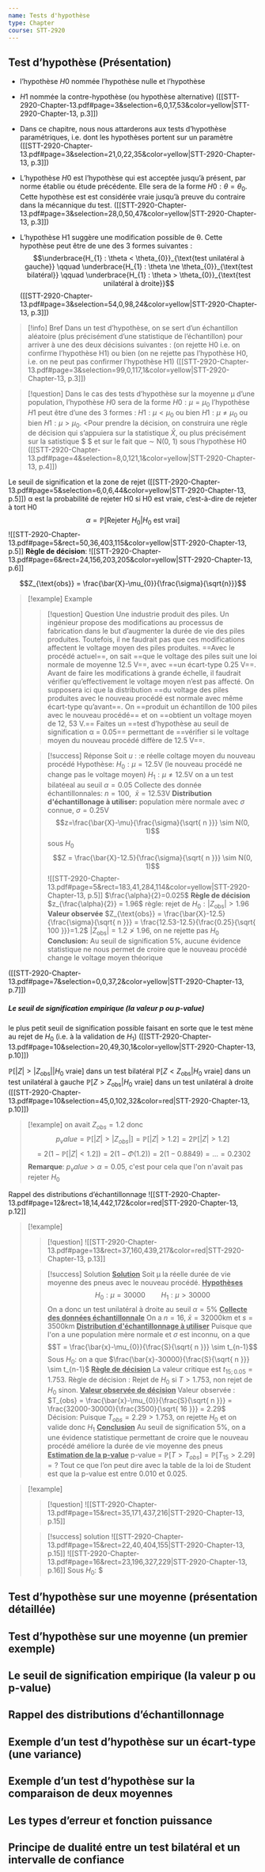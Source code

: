 ```yaml
---
name: Tests d'hypothèse
type: Chapter
course: STT-2920
---
```


Test d’hypothèse (Présentation)
---
- l’hypothèse $H0$ nommée l’hypothèse nulle et l’hypothèse 
- $H1$ nommée la contre-hypothèse (ou hypothèse alternative)
([[STT-2920-Chapter-13.pdf#page=3&selection=6,0,17,53&color=yellow|STT-2920-Chapter-13, p.3]])

- Dans ce chapitre, nous nous attarderons aux tests d’hypothèse paramétriques, i.e. dont les hypothèses portent sur un paramètre
([[STT-2920-Chapter-13.pdf#page=3&selection=21,0,22,35&color=yellow|STT-2920-Chapter-13, p.3]])

- L’hypothèse $H0$ est l’hypothèse qui est acceptée jusqu’à présent, par norme établie ou étude précédente. Elle sera de la forme $H0 : θ = θ_{0}$. Cette hypothèse est est considérée vraie jusqu’à preuve du contraire dans la mécannique du test.
([[STT-2920-Chapter-13.pdf#page=3&selection=28,0,50,47&color=yellow|STT-2920-Chapter-13, p.3]])

- L’hypothèse H1 suggère une modification possible de θ. Cette hypothèse peut être de une des 3 formes suivantes : 
$$\underbrace{H_{1} : \theta < \theta_{0}}_{\text{test unilatéral à gauche}} \qquad \underbrace{H_{1} : \theta \ne \theta_{0}}_{\text{test bilatéral}} \qquad \underbrace{H_{1} : \theta > \theta_{0}}_{\text{test unilatéral à droite}}$$
([[STT-2920-Chapter-13.pdf#page=3&selection=54,0,98,24&color=yellow|STT-2920-Chapter-13, p.3]])

> [!info] Bref
> Dans un test d’hypothèse, on se sert d’un échantillon aléatoire (plus précisément d’une statistique de l’échantillon) pour arriver à une des deux décisions suivantes : (on rejette H0 i.e. on confirme l’hypothèse H1) ou bien (on ne rejette pas l’hypothèse H0, i.e. on ne peut pas confirmer l’hypothèse H1)
([[STT-2920-Chapter-13.pdf#page=3&selection=99,0,117,1&color=yellow|STT-2920-Chapter-13, p.3]])

> [!question] 
> Dans le cas des tests d’hypothèse sur la moyenne μ d’une population, 
> l’hypothèse $H0$ sera de la forme $H0 : μ = μ_{0}$ 
> l’hypothèse $H1$ peut être d’une des 3 formes : 
> $H1 : μ < μ_{0}$ ou bien $H1 : μ \ne μ_{0}$ ou bien $H1 : μ > μ_{0}$. <Pour prendre la décision, on construira une règle de décision qui s’appuiera sur la statistique $\bar{X}$, ou plus précisément sur la satistique $ $ et sur le fait que  ∼ N(0, 1) sous l’hypothèse H0
([[STT-2920-Chapter-13.pdf#page=4&selection=8,0,121,1&color=yellow|STT-2920-Chapter-13, p.4]])

Le seuil de signification et la zone de rejet
([[STT-2920-Chapter-13.pdf#page=5&selection=6,0,6,44&color=yellow|STT-2920-Chapter-13, p.5]])
α est la probabilité de rejeter H0 si H0 est vraie, c’est-à-dire de rejeter à tort H0
$$\alpha = \mathbb{P}[\text{Rejeter } H_{0} | H_{0} \text{ est vrai}]$$
![[STT-2920-Chapter-13.pdf#page=5&rect=50,36,403,115&color=yellow|STT-2920-Chapter-13, p.5]]
**Règle de décision**:
![[STT-2920-Chapter-13.pdf#page=6&rect=24,156,203,205&color=yellow|STT-2920-Chapter-13, p.6]]

$$Z_{\text{obs}} = \frac{\bar{X}-\mu_{0}}{\frac{\sigma}{\sqrt{n}}}$$
> [!example] Example
> > [!question] Question
> > Une industrie produit des piles. Un ingénieur propose des modifications au processus de fabrication dans le but d’augmenter la durée de vie des piles produites. Toutefois, il ne faudrait pas que ces modifications affectent le voltage moyen des piles produites. ==Avec le procédé actuel==, on sait ==que le voltage des piles suit une loi normale de moyenne 12.5 V==, avec ==un écart-type 0.25 V==. Avant de faire les modifications à grande échelle, il faudrait vérifier qu’effectivement le voltage moyen n’est pas affecté. On supposera ici que la distribution ==du voltage des piles produites avec le nouveau procédé est normale avec même écart-type qu’avant==. On ==produit un échantillon de 100 piles avec le nouveau procédé== et on ==obtient un voltage moyen de 12, 53 V.== Faites un ==test d’hypothèse au seuil de signification α = 0.05== permettant de ==vérifier si le voltage moyen du nouveau procédé diffère de 12.5 V==.
> 
> > [!success] Réponse
> > Soit $u$ : :e réelle coltage moyen du nouveau procédé
> > Hypothèse:
> > 	$H_{0}: \mu = 12.5$V (le nouveau procédé ne change pas le voltage moyen)
> > 	$H_{1}: \mu \ne 12.5$V
> > on a un test bilatéeal au seuil $\alpha = 0.05$
> > Collecte des donnée échantillonnales: $n = 100, \ \ \bar{x} = 12.53$V
> > **Distribution d'échantillonage à utiliser:**
> > 	population mère normale avec $\sigma$ connue, $\sigma = 0.25$V
> > 	$$z=\frac{\bar{X}-\mu}{\frac{\sigma}{\sqrt{ n }}} \sim N(0, 1)$$
> > 	sous $H_{0}$
> > 	$$Z = \frac{\bar{X}-12.5}{\frac{\sigma}{\sqrt{ n }}} \sim N(0, 1)$$
> > 	![[STT-2920-Chapter-13.pdf#page=5&rect=183,41,284,114&color=yellow|STT-2920-Chapter-13, p.5]]
> > 	$\frac{\alpha}{2}=0.025$
> > **Règle de décision**
> > 	$z_{\frac{\alpha}{2}} = 1.96$
> > 	règle:
> > 		rejet de $H_{0}: |Z_{\text{obs}}| > 1.96$
> > **Valeur observée**
> > 	$Z_{\text{obs}} = \frac{\bar{X}-12.5}{\frac{\sigma}{\sqrt{ n }}} = \frac{12.53-12.5}{\frac{0.25}{\sqrt{ 100 }}}=1.2$
> > 	$|Z_{\text{obs}}| = 1.2 \ngtr 1.96$, on ne rejette pas $H_{0}$
> > **Conclusion:**
> > Au seuil de signification 5%, aucune évidence statistique ne nous permet de croire que le nouveau procédé change le voltage moyen théorique
> 
([[STT-2920-Chapter-13.pdf#page=7&selection=0,0,37,2&color=yellow|STT-2920-Chapter-13, p.7]])

##### Le seuil de signification empirique (la valeur p ou p-value)
 le plus petit seuil de signification possible faisant en sorte que le test mène au rejet de $H_{0}$ (i.e. à la validation de $H_{1}$)
([[STT-2920-Chapter-13.pdf#page=10&selection=20,49,30,1&color=yellow|STT-2920-Chapter-13, p.10]])

 $\mathbb{P} [|Z| > |Z_{\text{obs}}| |H_{0} \text{ vraie}]$ dans un test bilatéral 
 $\mathbb{P} [Z < Z_{\text{obs}} |H_{0} \text{ vraie}]$  dans un test unilatéral à gauche 
 $\mathbb{P} [Z > Z_{\text{obs}} |H_{0} \text{ vraie}]$ dans un test unilatéral à droite
([[STT-2920-Chapter-13.pdf#page=10&selection=45,0,102,32&color=red|STT-2920-Chapter-13, p.10]])

> [!example] 
> on avait $Z_{obs}=1.2$ donc
> $$p_value = \mathbb{P}[|Z| > |Z_{obs}|] = \mathbb{P}[|Z| > 1.2] = 2\mathbb{P}[|Z| > 1.2]$$
> $$= 2(1-\mathbb{P}[|Z| < 1.2]) = 2(1-\Phi(1.2)) = 2(1-0.8849) = \dots = 0.2302$$
> **Remarque**: $p_value > \alpha = 0.05$, c'est pour cela que l'on n'avait pas rejeter $H_{0}$
> 

Rappel des distributions d’échantillonnage
![[STT-2920-Chapter-13.pdf#page=12&rect=18,14,442,172&color=red|STT-2920-Chapter-13, p.12]]

>[!example] 
>>[!question] 
>>![[STT-2920-Chapter-13.pdf#page=13&rect=37,160,439,217&color=red|STT-2920-Chapter-13, p.13]]
>
>>[!success] Solution
>><u>**Solution**</u>
>> Soit μ la réelle durée de vie moyenne des pneus avec le nouveau procédé.
>> <u>**Hypothèses**</u>
>> $$H_{0} : \mu = 30000 \qquad H_{1} : \mu > 30000$$
>> On a donc un test unilatéral à droite au seuil $\alpha = 5\%$
>> <u>**Collecte des données échantillonnale**</u>
>> On a $n = 16$, $\bar{x} = 32000$km et $s = 3500$km
>> <u>**Distribution d'échantillonnage à utiliser**</u>
>> Puisque que l'on a une population mère normale et $\sigma$ est inconnu, on a que
>> $$T = \frac{\bar{x}-\mu_{0}}{\frac{S}{\sqrt{ n }}} \sim t_{n-1}$$
>> Sous $H_{0}$: on a que $\frac{\bar{x}-30000}{\frac{S}{\sqrt{ n }}} \sim t_{n-1}$
>> <u>**Règle de décision**</u>
>> La valeur critique est $t_{15;0.05} = 1.753$.
>> Règle de décision : Rejet de $H_{0}$ si $T > 1.753$, non rejet de $H_{0}$ sinon.
>> <u>**Valeur observée de décision**</u>
>> Valeur observée : $T_{obs} = \frac{\bar{x}-\mu_{0}}{\frac{S}{\sqrt{ n }}} = \frac{32000-30000}{\frac{3500}{\sqrt{ 16 }}} = 2.29$
>> Décision: Puisque $T_{obs} = 2.29 > 1.753$, on rejette $H_0$ et on valide donc $H_{1}$
>> <u>**Conclusion**</u>
>> Au seuil de signification 5%, on a une évidence statistique permettant de croire que le nouveau procédé améliore la durée de vie moyenne des pneus
>> <u>**Estimation de la p-value**</u>
>> p-value = $\mathbb{P}[T > T_{obs}] = \mathbb{P}[T_{15} > 2.29] = ?$
>> Tout ce que l’on peut dire avec la table de la loi de Student est que la p-value est entre 0.010 et 0.025.
>> 

> [!example] 
> > [!question] 
> > ![[STT-2920-Chapter-13.pdf#page=15&rect=35,171,437,216|STT-2920-Chapter-13, p.15]]
> 
> > [!success] solution
> > ![[STT-2920-Chapter-13.pdf#page=15&rect=22,40,404,155|STT-2920-Chapter-13, p.15]]
> > ![[STT-2920-Chapter-13.pdf#page=16&rect=23,196,327,229|STT-2920-Chapter-13, p.16]]
> > Sous $H_{0}$:
> > $

Test d’hypothèse sur une moyenne (présentation détaillée)
---
Test d’hypothèse sur une moyenne (un premier exemple)
---
Le seuil de signification empirique (la valeur p ou p-value)
---
Rappel des distributions d’échantillonnage
---
Exemple d’un test d’hypothèse sur un écart-type (une variance)
---
Exemple d’un test d’hypothèse sur la comparaison de deux moyennes
---
Les types d’erreur et fonction puissance
---
Principe de dualité entre un test bilatéral et un intervalle de confiance
---